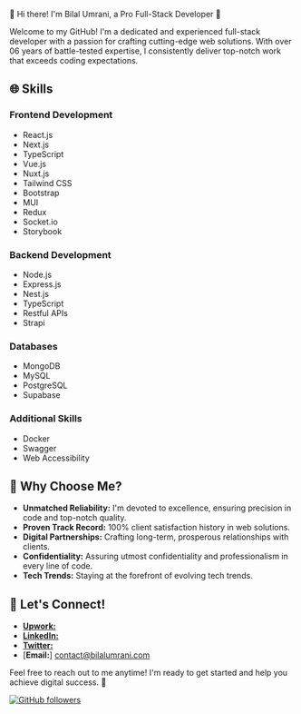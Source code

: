  👋 Hi there! I'm Bilal Umrani, a Pro Full-Stack Developer 🚀

Welcome to my GitHub! I'm a dedicated and experienced full-stack developer with a passion for crafting cutting-edge web solutions. With over 06 years of battle-tested expertise, I consistently deliver top-notch work that exceeds coding expectations.

## 🌐 Skills

### Frontend Development
- React.js
- Next.js
- TypeScript
- Vue.js
- Nuxt.js
- Tailwind CSS
- Bootstrap
- MUI
- Redux
- Socket.io
- Storybook

### Backend Development
- Node.js
- Express.js
- Nest.js
- TypeScript
- Restful APIs
- Strapi

### Databases
- MongoDB
- MySQL
- PostgreSQL
- Supabase

### Additional Skills
- Docker
- Swagger
- Web Accessibility

## 🌟 Why Choose Me?

- **Unmatched Reliability:** I'm devoted to excellence, ensuring precision in code and top-notch quality.
- **Proven Track Record:** 100% client satisfaction history in web solutions.
- **Digital Partnerships:** Crafting long-term, prosperous relationships with clients.
- **Confidentiality:** Assuring utmost confidentiality and professionalism in every line of code.
- **Tech Trends:** Staying at the forefront of evolving tech trends.

## 🚀 Let's Connect!

- [**Upwork:**](https://www.upwork.com/freelancers/~01362dcf665cb026b2)
- [**LinkedIn:**](https://www.linkedin.com/in/bilalkumrani/)
- [**Twitter:**](https://twitter.com/bilalkumrani)
- [**Email:**] contact@bilalumrani.com

Feel free to reach out to me anytime! I'm ready to get started and help you achieve digital success. 🌟

[![GitHub followers](https://img.shields.io/github/followers/bilalkumrani?label=Follow&style=social)](https://github.com/bilalkumrani)

